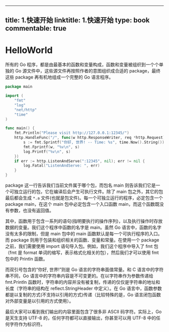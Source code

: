 
---
title: 1.快速开始
linktitle: 1.快速开始
type: book
commentable: true
---

# HelloWorld

所有的 Go 程序，都是由最基本的函数和变量构成，函数和变量被组织到一个个单独的 Go 源文件中，这些源文件再按照作者的意图组织成合适的 package，最终这些 package 再有机地组成一个完整的 Go 语言程序。

```go
package main

import (
	"fmt"
	"log"
	"net/http"
	"time"
)

func main() {
	fmt.Println("Please visit http://127.0.0.1:12345/")
	http.HandleFunc("/", func(w http.ResponseWriter, req *http.Request) {
		s := fmt.Sprintf("你好, 世界! -- Time: %s", time.Now().String())
		fmt.Fprintf(w, "%v\n", s)
		log.Printf("%v\n", s)
	})
	if err := http.ListenAndServe(":12345", nil); err != nil {
		log.Fatal("ListenAndServe: ", err)
	}
}
```

package 这一行告诉我们当前文件属于哪个包，而包名 main 则告诉我们它是一个可独立运行的包，它在编译后会产生可执行文件。除了 main 包之外，其它的包最后都会生成 `*.a` 文件(也就是包文件)。每一个可独立运行的程序，必定包含一个 package main，在这个 main 包中必定包含一个入口函数 main，而这个函数既没有参数，也没有返回值。

其中，函数用于包含一系列的语句(指明要执行的操作序列)，以及执行操作时存放数据的变量。我们这个程序中函数的名字是 main。虽然 Go 语言中，函数的名字没有太多的限制，但是 main 包中的 main 函数默认是每一个可执行程序的入口。而 package 则用于包装和组织相关的函数、变量和常量。在使用一个 package 之前，我们需要使用 import 语句导入包。例如，我们这个程序中导入了 fmt 包（fmt 是 format 单词的缩写，表示格式化相关的包），然后我们才可以使用 fmt 包中的 Println 函数。

而双引号包含的“你好, 世界!”则是 Go 语言的字符串面值常量。和 C 语言中的字符串不同，Go 语言中的字符串内容是不可变更的。在以字符串作为参数传递给 fmt.Println 函数时，字符串的内容并没有被复制，传递的仅仅是字符串的地址和长度（字符串的结构在 reflect.StringHeader 中定义）。在 Go 语言中，函数参数都是以复制的方式(不支持以引用的方式)传递（比较特殊的是，Go 语言闭包函数对外部变量是以引用的方式使用）。

最后大家可以看到我们输出的内容里面包含了很多非 ASCII 码字符。实际上，Go 是天生支持 UTF-8 的，任何字符都可以直接输出，你甚至可以用 UTF-8 中的任何字符作为标识符。

    